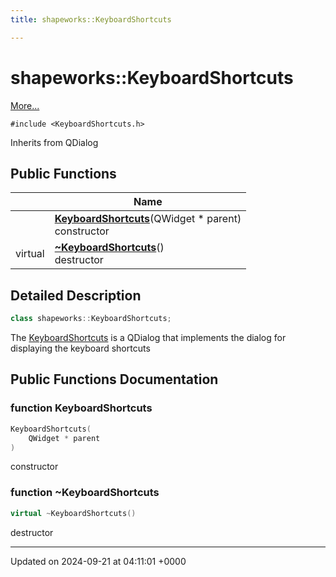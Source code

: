 ```yaml
---
title: shapeworks::KeyboardShortcuts

---
```


# shapeworks::KeyboardShortcuts



 [More...](#detailed-description)


`#include <KeyboardShortcuts.h>`

Inherits from QDialog

## Public Functions

|                | Name           |
| -------------- | -------------- |
| | **[KeyboardShortcuts](../Classes/classshapeworks_1_1KeyboardShortcuts.md#function-keyboardshortcuts)**(QWidget * parent)<br>constructor  |
| virtual | **[~KeyboardShortcuts](../Classes/classshapeworks_1_1KeyboardShortcuts.md#function-~keyboardshortcuts)**()<br>destructor  |

## Detailed Description

```cpp
class shapeworks::KeyboardShortcuts;
```


The [KeyboardShortcuts](../Classes/classshapeworks_1_1KeyboardShortcuts.md) is a QDialog that implements the dialog for displaying the keyboard shortcuts 

## Public Functions Documentation

### function KeyboardShortcuts

```cpp
KeyboardShortcuts(
    QWidget * parent
)
```

constructor 

### function ~KeyboardShortcuts

```cpp
virtual ~KeyboardShortcuts()
```

destructor 

-------------------------------

Updated on 2024-09-21 at 04:11:01 +0000